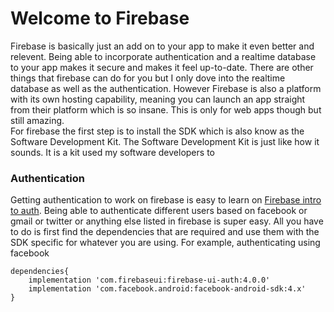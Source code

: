 # Welcome to Firebase

Firebase is basically just an add on to your app to make it even better and relevent. Being able to incorporate authentication and a realtime database to your app makes it secure and makes it feel up-to-date. There are other things that firebase can do for you but I only dove into the realtime database as well as the authentication. However Firebase is also a platform with its own hosting capability, meaning you can launch an app straight from their platform which is so insane. This is only for web apps though but still amazing.  
For firebase the first step is to install the SDK which is also know as the Software Development Kit. The Software Development Kit is just like how it sounds. It is a kit used my software developers to 

### Authentication
Getting authentication to work on firebase is easy to learn on [Firebase intro to auth](https://firebase.google.com/docs/auth/). Being able to authenticate different users based on facebook or gmail or twitter or anything else listed in firebase is super easy. All you have to do is first find the dependencies that are required and use them with the SDK specific for whatever you are using. 
For example, authenticating using facebook  
```
dependencies{
    implementation 'com.firebaseui:firebase-ui-auth:4.0.0'  
    implementation 'com.facebook.android:facebook-android-sdk:4.x'
}
```

